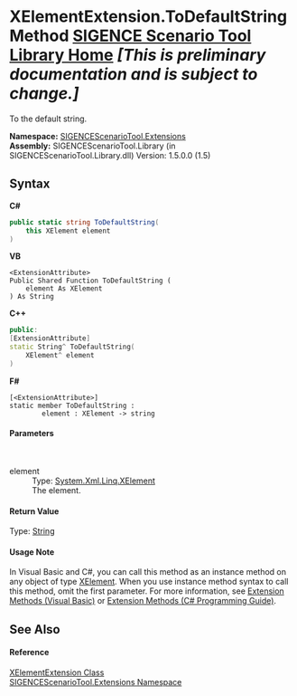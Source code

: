 # XElementExtension.ToDefaultString Method <a href="https://github.com/ObiWanLansi/SIGENCE-Scenario-Tool">SIGENCE Scenario Tool Library Home</a> _**\[This is preliminary documentation and is subject to change.\]**_

To the default string.

**Namespace:**&nbsp;<a href="f2af11f5-ae9d-3dcc-a4a9-ba07a037925f.md">SIGENCEScenarioTool.Extensions</a><br />**Assembly:**&nbsp;SIGENCEScenarioTool.Library (in SIGENCEScenarioTool.Library.dll) Version: 1.5.0.0 (1.5)

## Syntax

**C#**<br />
``` C#
public static string ToDefaultString(
	this XElement element
)
```

**VB**<br />
``` VB
<ExtensionAttribute>
Public Shared Function ToDefaultString ( 
	element As XElement
) As String
```

**C++**<br />
``` C++
public:
[ExtensionAttribute]
static String^ ToDefaultString(
	XElement^ element
)
```

**F#**<br />
``` F#
[<ExtensionAttribute>]
static member ToDefaultString : 
        element : XElement -> string 

```


#### Parameters
&nbsp;<dl><dt>element</dt><dd>Type: <a href="http://msdn2.microsoft.com/en-us/library/bb340098" target="_blank">System.Xml.Linq.XElement</a><br />The element.</dd></dl>

#### Return Value
Type: <a href="http://msdn2.microsoft.com/en-us/library/s1wwdcbf" target="_blank">String</a><br />

#### Usage Note
In Visual Basic and C#, you can call this method as an instance method on any object of type <a href="http://msdn2.microsoft.com/en-us/library/bb340098" target="_blank">XElement</a>. When you use instance method syntax to call this method, omit the first parameter. For more information, see <a href="http://msdn.microsoft.com/en-us/library/bb384936.aspx">Extension Methods (Visual Basic)</a> or <a href="http://msdn.microsoft.com/en-us/library/bb383977.aspx">Extension Methods (C# Programming Guide)</a>.

## See Also


#### Reference
<a href="37d98cab-9eaf-9109-4126-dc3d0c055a97.md">XElementExtension Class</a><br /><a href="f2af11f5-ae9d-3dcc-a4a9-ba07a037925f.md">SIGENCEScenarioTool.Extensions Namespace</a><br />